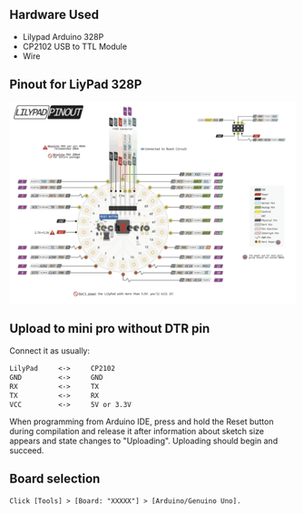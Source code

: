 ## Hardware Used
* Lilypad Arduino 328P
* CP2102 USB to TTL Module
* Wire

## Pinout for LiyPad 328P
![](arduino-lilypad-pinout.png)

## Upload to mini pro without DTR pin
Connect it as usually:
```
LilyPad     <->     CP2102
GND         <->     GND
RX          <->     TX
TX          <->     RX
VCC         <->     5V or 3.3V
```

When programming from Arduino IDE, press and hold the Reset button during compilation and release it after information about sketch size appears and state changes to "Uploading". Uploading should begin and succeed.

## Board selection
    Click [Tools] > [Board: "XXXXX"] > [Arduino/Genuino Uno].